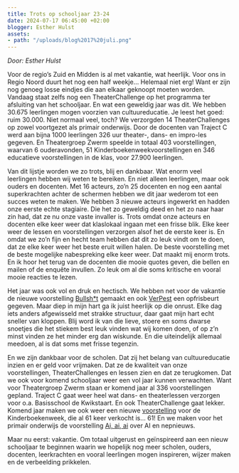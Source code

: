 ```yaml
---
title: Trots op schooljaar 23-24
date: 2024-07-17 06:45:00 +02:00
blogger: Esther Hulst
assets:
- path: "/uploads/blog%2017%20juli.png"
---
```


*Door: Esther Hulst*

Voor de regio’s Zuid en Midden is al met vakantie, wat heerlijk. Voor ons in Regio Noord duurt het nog een half weekje… Helemaal niet erg! Want er zijn nog genoeg losse eindjes die aan elkaar geknoopt moeten worden. Vandaag staat zelfs nog een TheaterChallenge op het programma ter afsluiting van het schooljaar. En wat een geweldig jaar was dit.
We hebben 30.675 leerlingen mogen voorzien van cultuureducatie. Je leest het goed: ruim 30.000. Niet normaal veel, toch? We verzorgden 14 TheaterChallenges op zowel voortgezet als primair onderwijs. Door de docenten van Traject C werd aan bijna 1000 leerlingen 326 uur theater-, dans- en impro-les gegeven. En Theatergroep Zwerm speelde in totaal 403 voorstellingen, waarvan 6 ouderavonden, 51 Kinderboekenweekvoorstellingen en 346 educatieve voorstellingen in de klas, voor 27.900 leerlingen.

Van dit lijstje worden we zo trots, blij en dankbaar. Wat enorm veel leerlingen hebben wij weten te bereiken. En niet alleen leerlingen, maar ook ouders en docenten. Met 16 acteurs, zo’n 25 docenten en nog een aantal superkrachten achter de schermen hebben we dit jaar wederom tot een succes weten te maken. We hebben 3 nieuwe acteurs ingewerkt en hadden onze eerste echte stagiaire. Die het zo geweldig deed en het zo naar haar zin had, dat ze nu onze vaste invaller is. Trots omdat onze acteurs en docenten elke keer weer dat klaslokaal ingaan met een frisse blik. Elke keer weer de lessen en voorstellingen verzorgen alsof het de eerste keer is. En omdat we zo’n fijn en hecht team hebben dat dit zo leuk vindt om te doen, dat ze elke keer weer het beste eruit willen halen. De beste voorstelling met de beste mogelijke nabespreking elke keer weer. Dat maakt mij enorm trots. En ik hoor het terug van de docenten die mooie quotes geven, die bellen en mailen of de enquête invullen. Zo leuk om al die soms kritische en vooral mooie reacties te lezen.

Het jaar was ook vol en druk en hectisch. We hebben net voor de vakantie de nieuwe voorstelling [Bullsh*t](https://www.opde1sterij.nl/theatergroep-zwerm/bullsh-t/) gemaakt en ook [VerPest](https://www.opde1sterij.nl/theatergroep-zwerm/verpest/) een opfrisbeurt gegeven. Maar diep in mijn hart ga ik juist heerlijk op die onrust. Elke dag iets anders afgewisseld met strakke structuur, daar gaat mijn hart echt sneller van kloppen. Blij word ik van die lieve, stoere en soms dwarse snoetjes die het stiekem best leuk vinden wat wij komen doen, of op z’n minst vinden ze het minder erg dan wiskunde. En die uiteindelijk allemaal meedoen, al is dat soms met frisse tegenzin.

En we zijn dankbaar voor de scholen. Dat zij het belang van cultuureducatie inzien en er geld voor vrijmaken. Dat ze de kwaliteit van onze voorstellingen, TheaterChallenges en lessen zien en dat ze terugkomen. Dat we ook voor komend schooljaar weer een vol jaar kunnen verwachten. Want voor Theatergroep Zwerm staan er komend jaar al 336 voorstellingen gepland. Traject C gaat weer heel wat dans- en theaterlessen verzorgen voor o.a. Basisschool de Kwikstaart. En ook TheaterChallenge gaat lekker. Komend jaar maken we ook weer een nieuwe [voorstelling](https://www.opde1sterij.nl/theatergroep-zwerm/help-ik-ben-de-baas/) voor de Kinderboekenweek, die al 61 keer verkocht is… 61! En we maken voor het primair onderwijs de voorstelling [Ai, ai, ai](https://www.opde1sterij.nl/theatergroep-zwerm/ai-ai-ai/) over AI en nepnieuws. 

Maar nu eerst: vakantie. Om totaal uitgerust en geïnspireerd aan een nieuw schooljaar te beginnen waarin we hopelijk nog meer scholen, ouders, docenten, leerkrachten en vooral leerlingen mogen inspireren, wijzer maken en de verbeelding prikkelen.